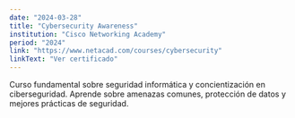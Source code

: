 ```yaml
---
date: "2024-03-28"
title: "Cybersecurity Awareness"
institution: "Cisco Networking Academy"
period: "2024"
link: "https://www.netacad.com/courses/cybersecurity"
linkText: "Ver certificado"
---
```


Curso fundamental sobre seguridad informática y concientización en ciberseguridad. Aprende sobre amenazas comunes, protección de datos y mejores prácticas de seguridad.